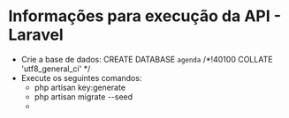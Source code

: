 # Informações para execução da API - Laravel
- Crie a base de dados: CREATE DATABASE `agenda` /*!40100 COLLATE 'utf8_general_ci' */
- Execute os seguintes comandos:
   - php artisan key:generate
   - php artisan migrate --seed
   - 
